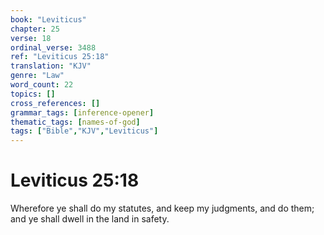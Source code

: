 ```yaml
---
book: "Leviticus"
chapter: 25
verse: 18
ordinal_verse: 3488
ref: "Leviticus 25:18"
translation: "KJV"
genre: "Law"
word_count: 22
topics: []
cross_references: []
grammar_tags: [inference-opener]
thematic_tags: [names-of-god]
tags: ["Bible","KJV","Leviticus"]
---
```


# Leviticus 25:18

Wherefore ye shall do my statutes, and keep my judgments, and do them; and ye shall dwell in the land in safety.
